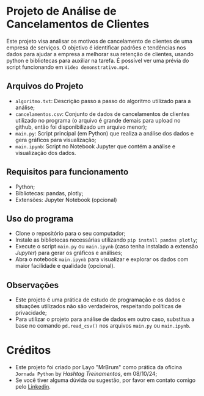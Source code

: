 # Projeto de Análise de Cancelamentos de Clientes

Este projeto visa analisar os motivos de cancelamento de clientes de uma empresa de serviços. O objetivo é identificar padrões e tendências nos dados para ajudar a empresa a melhorar sua retenção de clientes, usando python e bibliotecas para auxiliar na tarefa. É possível ver uma prévia do script funcionando em `Video demonstrativo.mp4`.

## Arquivos do Projeto

- `algoritmo.txt`: Descrição passo a passo do algoritmo utilizado para a análise;
- `cancelamentos.csv`: Conjunto de dados de cancelamentos de clientes utilizado no programa (o arquivo é grande demais para upload no github, então foi disponibilizado um arquivo menor);
- `main.py`: Script principal (em Python) que realiza a análise dos dados e gera gráficos para visualização;
- `main.ipynb`: Script no Notebook Jupyter que contém a análise e visualização dos dados.

## Requisitos para funcionamento

- Python;
- Bibliotecas: pandas, plotly;
- Extensões: Jupyter Notebook (opcional)

## Uso do programa

- Clone o repositório para o seu computador;
- Instale as bibliotecas necessárias utilizando `pip install pandas plotly`;
- Execute o script `main.py` ou `main.ipynb` (caso tenha instalado a extensão *Jupyter*) para gerar os gráficos e análises;
- Abra o notebook `main.ipynb` para visualizar e explorar os dados com maior facilidade e qualidade (opcional).

## Observações

- Este projeto é uma prática de estudo de programação e os dados e situações utilizados não são verdadeiros, respeitando políticas de privacidade;
- Para utilizar o projeto para análise de dados em outro caso, substitua a base no comando `pd.read_csv()` nos arquivos `main.py` ou `main.ipynb`.

# Créditos

- Este projeto foi criado por Layo "MrBrum" como prática da oficina `Jornada Python` by *Hashtag Treinamentos*, em 08/10/24;
- Se você tiver alguma dúvida ou sugestão, por favor em contato comigo pelo [Linkedin](https://www.linkedin.com/in/layo-brum/).
